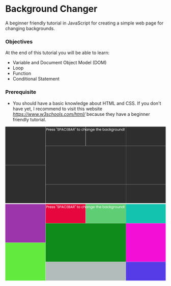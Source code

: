 # Background Changer

A beginner friendly tutorial in JavaScript for creating a simple web page for changing backgrounds.

### Objectives

At the end of this tutorial you will be able to learn:

-   Variable and Document Object Model (DOM)
-   Loop
-   Function
-   Conditional Statement

### Prerequisite

-   You should have a basic knowledge about HTML and CSS. If you don't have yet, I recommend to visit this website *https://www.w3schools.com/html/* because they have a beginner friendly tutorial.

![Main Interface](/public/main-interface.png "Main Interface")
![Sample Output](/public/sample-output.png "Sample Output")
